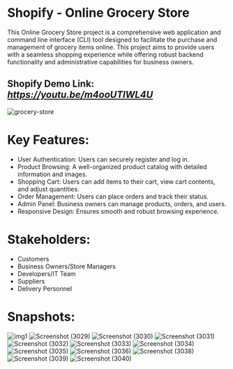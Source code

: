# Shopify - Online Grocery Store
This Online Grocery Store project is a comprehensive web application and command line interface (CLI) tool designed to facilitate the purchase and management of grocery items online. This project aims to provide users with a seamless shopping experience while offering robust backend functionality and administrative capabilities for business owners.

## Shopify Demo Link: *https://youtu.be/m4ooUTlWL4U*

![grocery-store](https://github.com/nishant10002/Shopify/assets/133675507/1a8e6118-b988-48c6-a254-573e2ed159f5)

# Key Features:
- User Authentication: Users can securely register and log in.
- Product Browsing: A well-organized product catalog with detailed information and images.
- Shopping Cart: Users can add items to their cart, view cart contents, and adjust quantities.
- Order Management: Users can place orders and track their status.
- Admin Panel: Business owners can manage products, orders, and users.
- Responsive Design: Ensures smooth and robust browsing experience.

# Stakeholders:
- Customers
- Business Owners/Store Managers
- Developers/IT Team
- Suppliers
- Delivery Personnel

# Snapshots:
![img1](https://github.com/user-attachments/assets/f9cc4ad6-5dc4-406f-86bd-26108dcc471c)
![Screenshot (3029)](https://github.com/user-attachments/assets/953b9d18-7aa6-4940-bde1-e3e03afeb9d7)
![Screenshot (3030)](https://github.com/user-attachments/assets/dce41165-56df-4845-aa7b-ba3e85130873)
![Screenshot (3031)](https://github.com/user-attachments/assets/ad7431db-0402-4bd0-9f87-c4522831f7a9)
![Screenshot (3032)](https://github.com/user-attachments/assets/69b82301-7da5-4e8d-b776-0b35d55955ce)
![Screenshot (3033)](https://github.com/user-attachments/assets/e6dfd305-30c1-4855-bd71-b63882f1cc6f)
![Screenshot (3034)](https://github.com/user-attachments/assets/d5f4f2e0-1dfe-44ec-ab65-3e2a98da269f)
![Screenshot (3035)](https://github.com/user-attachments/assets/2798b98f-966b-41f4-b8cb-829bcf530b61)
![Screenshot (3036)](https://github.com/user-attachments/assets/37624c00-2c10-4431-8bad-dcf924e09a93)
![Screenshot (3038)](https://github.com/user-attachments/assets/2afd4e6a-fc54-4bb1-9701-2a6c86d5239b)
![Screenshot (3039)](https://github.com/user-attachments/assets/767daaa9-d344-4501-8799-1bd98998f544)
![Screenshot (3040)](https://github.com/user-attachments/assets/af26f814-ce46-405a-90f0-af26eb0886f5)
